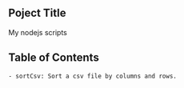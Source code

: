 ## Poject Title
My nodejs scripts

## Table of Contents
    - sortCsv: Sort a csv file by columns and rows.